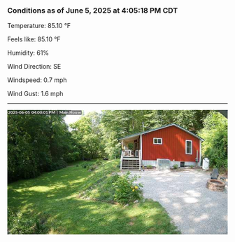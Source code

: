 ### Conditions as of June 5, 2025 at 4:05:18 PM CDT 

Temperature: 85.10 &deg;F

Feels like: 85.10 &deg;F

Humidity: 61%

Wind Direction: SE

Windspeed: 0.7 mph

Wind Gust: 1.6 mph

---

<img src="./images/latest.jpeg"/>


